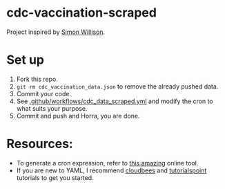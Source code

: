 # cdc-vaccination-scraped
Project inspired by [Simon Willison](https://simonwillison.net/2021/Mar/5/git-scraping/).

# Set up
1. Fork this repo.  
2. `git rm cdc_vaccination_data.json` to remove the already pushed data.
3. Commit your code.
4. See [.github/workflows/cdc_data_scraped.yml](/.github/workflows/cdc_data_scraped.yml) and modify the cron to what suits your purpose. 
5. Commit and push and Horra, you are done.

# Resources:
- To generate a cron expression, refer to [this amazing](https://crontab.cronhub.io/) online tool.
- If you are new to YAML, I recommend [cloudbees](https://www.cloudbees.com/blog/yaml-tutorial-everything-you-need-get-started) and [tutorialspoint](https://www.tutorialspoint.com/yaml/index.htm) tutorials to get you started. 
